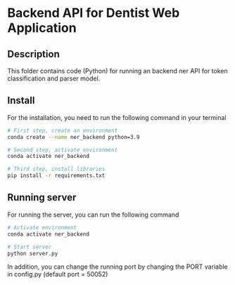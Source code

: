 # Backend API for Dentist Web Application
## Description
This folder contains code (Python) for running an backend ner API for token classification and parser model.
## Install
For the installation, you need to run the following command in your terminal
```sh
# First step, create an environment
conda create --name ner_backend python=3.9

# Second step, activate environment
conda activate ner_backend

# Third step, install libraries
pip install -r requirements.txt
```
## Running server
For running the server, you can run the following command
```sh
# Activate environment
conda activate ner_backend

# Start server
python server.py
```
In addition, you can change the running port by changing the PORT variable in config.py (default port = 50052)